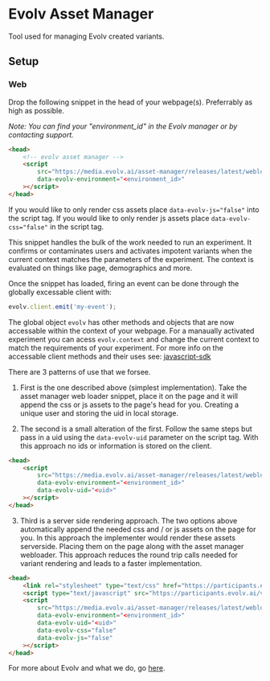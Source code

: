 # Evolv Asset Manager

Tool used for managing Evolv created variants.

## Setup 

### Web

Drop the following snippet in the head of your webpage(s). Preferrably as high as possible. 

*Note: You can find your "environment_id" in the Evolv manager or by contacting support.*

```html
<head>
    <!-- evolv asset manager -->
    <script
        src="https://media.evolv.ai/asset-manager/releases/latest/webloader.min.js"
        data-evolv-environment="<environment_id>"
    ></script>
</head>
```

If you would like to only render css assets place `data-evolv-js="false"` into the script tag. If you would like to only render js assets place `data-evolv-css="false"` in the script tag.

This snippet handles the bulk of the work needed to run an experiment. It confirms or contaminates users and activates impotent variants when the current context matches the parameters of the experiment. The context is evaluated on things like page, demographics and more.

Once the snippet has loaded, firing an event can be done through the globally excessable client with:

```javascript
evolv.client.emit('my-event');
```

The global object `evolv` has other methods and objects that are now accessable within the context of your webpage. For a manaually activated experiment you can acess `evolv.context` and change the current context to match the requirements of your experiment. For more info on the accessable client methods and their uses see: [javascript-sdk](https://github.com/evolv-ai/javascript-sdk)

There are 3 patterns of use that we forsee. 

1. First is the one described above (simplest implementation). Take the asset manager web loader snippet, place it on the page and it will append the css or js assets to the page's head for you. Creating a unique user and storing the uid in local storage.

2. The second is a small alteration of the first. Follow the same steps but pass in a uid using the `data-evolv-uid` parameter on the script tag. With this approach no ids or information is stored on the client.

```html
<head>
    <script
        src="https://media.evolv.ai/asset-manager/releases/latest/webloader.min.js"
        data-evolv-environment="<environment_id>"
        data-evolv-uid="<uid>"
    ></script>
</head>
```

3. Third is a server side rendering approach. The two options above automatically append the needed css and / or js assets on the page for you. In this approach the implementer would render these assets serverside. Placing them on the page along with the asset manager webloader. This approach reduces the round trip calls needed for variant rendering and leads to a faster implementation.

```html
<head>
    <link rel="stylesheet" type="text/css" href="https://participants.evolv.ai/v1/<environment_id>/<uid>/assets.css">
    <script type="text/javascript" src="https://participants.evolv.ai/v1/<environment_id>/<uid>/assets.js"></script>
    <script
        src="https://media.evolv.ai/asset-manager/releases/latest/webloader.min.js"
        data-evolv-environment="<environment_id>"
        data-evolv-uid="<uid>"
        data-evolv-css="false"
        data-evolv-js="false"
    ></script>
</head>
```

For more about Evolv and what we do, go [here](https://www.evolv.ai).
